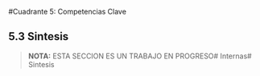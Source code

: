 #Cuadrante 5: Competencias Clave
## 5.3 Sintesis

> **NOTA:**
> ESTA SECCION ES UN TRABAJO EN PROGRESO# Internas# Sintesis

